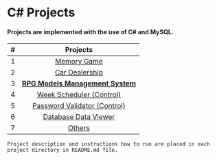 # C# Projects

#### Projects are implemented with the use of C# and MySQL.


| #   |                             Projects                              |
|-----|:-----------------------------------------------------------------:|
| 1   |                    [Memory Game](./MemoryApp)                     |
| 2   |                 [Car Dealership](./CarDealership)                 |
| 3   | [**RPG Models Management System**](./ModelSystemRPG) |
| 4   |          [Week Scheduler (Control)](./WeekScheduler)          |
| 5   |        [Password Validator (Control)](./PasswordValidator)        |
| 6   |             [Database Data Viewer](./DatabaseViewer)              |
| 7   |                        [Others](./Others)                         |

```
Project description and instructions how to run are placed in each project directory in README.md file.
```
